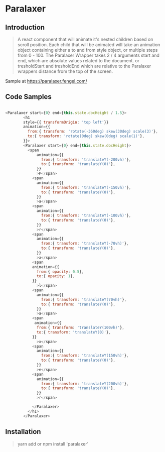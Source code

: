 # Paralaxer

## Introduction

> A react component that will animate it's nested children based on scroll position. Each child that will be animated will take an animation object containing either a to and from style object, or multiple steps from 0 - 100. The Paralaxer Wrapper takes 2 / 4 arguments start and end, which are absolute values related to the document. or tresholdStart and tresholdEnd which are relative to the Paralaxer wrappers distance from the top of the screen.

Sample at https://paralaxer.fengel.com/

## Code Samples

```javascript

<Paralaxer start={0} end={this.state.docHeight / 1.5}>
        <h1 
        style={{ transformOrigin: 'top left'}}
        animation={{
          from:{ transform: 'rotate(-360deg) skew(30deg) scale(3)'}, 
          to:{ transform: 'rotate(0deg) skew(0deg) scale(1)'},
        }}>
        <Paralaxer start={0} end={this.state.docHeight}>
          <span 
              animation={{
                from:{ transform: 'translateY(-200vh)'}, 
                to:{ transform: 'translateY(0)'},
              }}
              >P</span>
            <span 
              animation={{
                from:{ transform: 'translateY(-150vh)'}, 
                to:{ transform: 'translateY(0)'},
              }}
              >a</span>
            <span 
              animation={{
                from:{ transform: 'translateY(-100vh)'}, 
                to:{ transform: 'translateY(0)'},
              }}
              >r</span>
            <span 
              animation={{
                from:{ transform: 'translateY(-70vh)'}, 
                to:{ transform: 'translateY(0)'},
              }}
              >a</span>
            <span 
            animation={{
              from:{ opacity: 0.5}, 
              to:{ opacity: 1},
            }}
              >l</span>
            <span 
              animation={{
                from:{ transform: 'translateY(70vh)'}, 
                to:{ transform: 'translateY(0)'},
              }}
              >a</span>
            <span 
             animation={{
              from:{ transform: 'translateY(100vh)'}, 
              to:{ transform: 'translateY(0)'},
            }}
              >x</span>
            <span 
              animation={{
                from:{ transform: 'translateY(150vh)'},
                to:{ transform: 'translateY(0)'},
              }}
              >e</span>
            <span 
              animation={{
                from:{ transform: 'translateY(200vh)'}, 
                to:{ transform: 'translateY(0)'},
              }}
              >r</span>

            </Paralaxer>
          </h1>
        </Paralaxer>
```

## Installation

> yarn add or npm install 'paralaxer'